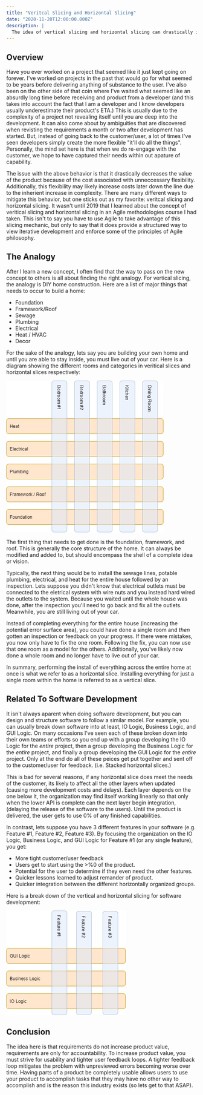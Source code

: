 ```yaml
---
title: "Veritcal Slicing and Horizontal Slicing"
date: "2020-11-20T12:00:00.000Z"
description: |
  The idea of vertical slicing and horizontal slicing can drastically increase the value of product development through increased usability and tighter feedback loops.
---
```


## Overview

Have you ever worked on a project that seemed like it just kept going on forever. I've worked on projects in the past that would go for what seemed to be years before delivering anything of substance to the user. I've also been on the other side of that coin where I've waited what seemed like an absurdly long time before receiving and product from a developer (and this takes into account the fact that I am a developer and I know developers usually underestimate their product's ETA.) This is usually due to the complexity of a project not revealing itself until you are deep into the development. It can also come about by ambiguities that are discovered when revisting the requirements a month or two after development has started. But, instead of going back to the customer/user, a lot of times I've seen developers simply create the more flexible "it'll do all the things". Personally, the mind set here is that when we do re-engage with the customer, we hope to have captured their needs within out apature of capability.

The issue with the above behavior is that it drastically decreases the value of the product because of the cost associated with unneccessary flexibility. Additionally, this flexibility may likely increase costs later down the line due to the inherient increase in complexity. There are many different ways to mitigate this behavior, but one sticks out as my favorite: veritcal slicing and horizontal slicing. It wasn't until 2019 that I learned about the concept of veritical slicing and horizontal slicing in an Agile methodologies course I had taken. This isn't to say you have to use Agile to take advantage of this slicing mechanic, but only to say that it does provide a structured way to view iterative development and enforce some of the principles of Agile philosophy.

## The Analogy

After I learn a new concept, I often find that the way to pass on the new concept to others is all about finding the right analogy. For vertical slicing, the analogy is DIY home construction. Here are a list of major things that needs to occur to build a home:

- Foundation
- Framework/Roof
- Sewage
- Plumbing
- Electrical
- Heat / HVAC
- Decor

For the sake of the analogy, lets say you are building your own home and until you are able to stay inside, you must live out of your car. Here is a diagram showing the different rooms and categories in veritical slices and horizontal slices respectively:

![Horizontal Slices and Vertical Slices for build a house.](house-veritical-horizontal.jpg)

The first thing that needs to get done is the foundation, framework, and roof. This is generally the core structure of the home. It can always be modified and added to, but should encompass the shell of a complete idea or vision.

Typically, the next thing would be to install the sewage lines, potable plumbing, electrical, and heat for the entire house followed by an inspection. Lets suppose you didn't know that electrical outlets must be connected to the eletrical system with wire nuts and you instead hard wired the outlets to the system. Because you waited until the whole house was done, after the inspection you'll need to go back and fix all the outlets. Meanwhile, you are still living out of your car.

Instead of completing everything for the entire house (increasing the potential error surface area), you could have done a single room and _then_ gotten an inspection or feedback on your progress. If there were mistakes, you now only have to fix the one room. Following the fix, you can now use that one room as a model for the others. Additionally, you've likely now done a whole room and no longer have to live out of your car.

In summary, performing the install of everything across the entire home at once is what we refer to as a horizontal slice. Installing everything for just a single room within the home is referred to as a vertical slice.

## Related To Software Development

It isn't always aparent when doing software development, but you can design and structure software to follow a similar model. For example, you can usually break down software into at least, IO Logic, Business Logic, and GUI Logic. On many occasions I've seen each of these broken down into their own teams or efforts so you end up with a group developing the IO Logic for the _entire_ project, then a group developing the Business Logic for the _entire_ project, and finally a group developing the GUI Logic for the _entire_ project. Only at the end do all of these peices get put together and sent off to the customer/user for feedback. (i.e. Stacked horizontal slices.)

This is bad for several reasons, if any horizontal slice does meet the needs of the customer, its likely to affect all the other layers when updated (causing more development costs and delays). Each layer depends on the one below it, the organization may find itself working linearly so that only when the lower API is complete can the next layer begin integration, (delaying the release of the software to the users). Until the product is delivered, the user gets to use 0% of any finished capabilities.

In contrast, lets suppose you have 3 different features in your software (e.g. Feature #1, Feature #2, Feature #3). By focusing the organization on the IO Logic, Business Logic, and GUI Logic for Feature #1 (or any single feature), you get:

- More tight customer/user feedback
- Users get to start using the >%0 of the product.
- Potential for the user to determine if they even need the other features.
- Quicker lessons learned to adjust remander of product.
- Quicker integration between the different horizontally organized groups.

Here is a break down of the vertical and horizontal slicing for software development:

![Generic Software Development Vertical and Horizontal Slicing](software-vertical-horizontal.jpg)

## Conclusion

The idea here is that requirements do not increase product value, requirements are only for accountability. To increase product value, you must strive for usability and tighter user feedback loops. A tighter feedback loop mitigates the problem with unpreviewed errors becoming worse over time. Having parts of a product be completely usable allows users to use your product to accomplish tasks that they may have no other way to accomplish and is the reason this industry exists (so lets get to that ASAP).

